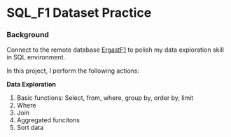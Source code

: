 # SQL_F1 Dataset Practice
### Background


Connect to the remote database [ErgastF1](https://relational.fit.cvut.cz/dataset/ErgastF1) to polish my data exploration skill in SQL environment.

In this project, I perform the following actions:

**Data Exploration**
1. Basic functions: Select, from, where, group by, order by, limit
2. Where
3. Join
4. Aggregated funcitons
5. Sort data

